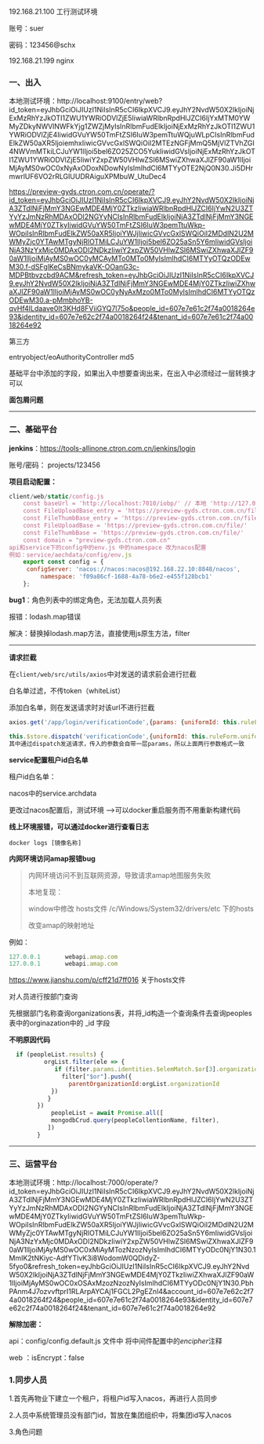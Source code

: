 192.168.21.100  工行测试环境

账号：suer

密码：123456@schx

192.168.21.199 nginx  

### 一、出入

本地测试环境：http://localhost:9100/entry/web?id_token=eyJhbGciOiJIUzI1NiIsInR5cCI6IkpXVCJ9.eyJhY2NvdW50X2lkIjoiNjExMzRhYzJkOTI1ZWU1YWRiODVlZjE5IiwiaWRlbnRpdHlJZCI6IjYxMTM0YWMyZDkyNWVlNWFkYjg1ZWZjMyIsInRlbmFudElkIjoiNjExMzRhYzJkOTI1ZWU1YWRiODVlZjE4IiwidGVuYW50TmFtZSI6IuW3pemTtuWQjuWLpCIsInRlbmFudElkZW50aXR5IjoiemhxIiwicGVvcGxlSWQiOiI2MTEzNGFjMmQ5MjVlZTVhZGI4NWVmMTkiLCJuYW1lIjoi5bel6ZO25ZCO5YukIiwidGVsIjoiNjExMzRhYzJkOTI1ZWU1YWRiODVlZjE5IiwiY2xpZW50VHlwZSI6MSwiZXhwaXJlZF90aW1lIjoiMjAyMS0wOC0xNyAxODoxNDowNyIsImlhdCI6MTYyOTE2NjQ0N30.Ji5DHrmwrlUF6VO2rRLGIUUDRAiguXPMbuW_UtuDec4



https://preview-gyds.ctron.com.cn/operate/?id_token=eyJhbGciOiJIUzI1NiIsInR5cCI6IkpXVCJ9.eyJhY2NvdW50X2lkIjoiNjA3ZTdlNjFjMmY3NGEwMDE4MjY0ZTkzIiwiaWRlbnRpdHlJZCI6IjYwN2U3ZTYyYzJmNzRhMDAxODI2NGYyNCIsInRlbmFudElkIjoiNjA3ZTdlNjFjMmY3NGEwMDE4MjY0ZTkyIiwidGVuYW50TmFtZSI6IuW3pemTtuWkp-WOpiIsInRlbmFudElkZW50aXR5IjoiYWJjIiwicGVvcGxlSWQiOiI2MDdlN2U2MWMyZjc0YTAwMTgyNjRlOTMiLCJuYW1lIjoi5bel6ZO25aSn5Y6mIiwidGVsIjoiNjA3NzYxMjc0MDAxODI2NDkzIiwiY2xpZW50VHlwZSI6MSwiZXhwaXJlZF90aW1lIjoiMjAyMS0wOC0yMCAyMTo0MTo0MyIsImlhdCI6MTYyOTQzODEwM30.f-dSFglKeCsBNmykaVK-OOanG3c-MDPBtbvzcbd9ACM&refresh_token=eyJhbGciOiJIUzI1NiIsInR5cCI6IkpXVCJ9.eyJhY2NvdW50X2lkIjoiNjA3ZTdlNjFjMmY3NGEwMDE4MjY0ZTkzIiwiZXhwaXJlZF90aW1lIjoiMjAyMS0wOC0yNyAxMzo0MTo0MyIsImlhdCI6MTYyOTQzODEwM30.a-pMmbhoYB-qvHf4ILdaave0It3KHd8FViiGYQ7l75o&people_id=607e7e61c2f74a0018264e93&identity_id=607e7e62c2f74a0018264f24&tenant_id=607e7e61c2f74a0018264e92

第三方

  entryobject/eoAuthorityController  md5



基础平台中添加的字段，如果出入中想要查询出来，在出入中必须经过一层转换才可以



**面包屑问题**

****





### 二、基础平台

**jenkins**：https://tools-allinone.ctron.com.cn/jenkins/login

账号/密码： projects/123456



**项目启动配置：**

```js
client/web/static/config.js
	const baseUrl = 'http://localhost:7010/iobp/' // 本地 'http://127.0.0.1:7010/iobp/'
	const FileUploadBase_entry = 'https://preview-gyds.ctron.com.cn/file/'
	const FileThumbBase_entry = 'https://preview-gyds.ctron.com.cn/file/'
	const FileUploadBase = 'https://preview-gyds.ctron.com.cn/file/'
	const FileThumbBase = 'https://preview-gyds.ctron.com.cn/file/'
	const domain = "preview-gyds.ctron.com.cn"
api和service下的config中的env.js 中的namespace 改为nacos配置
例如：service/aechdata/config/env.js 	
	export const config = {
   	 configServer: 'nacos://nacos:nacos@192.168.22.10:8848/nacos',
    	 namespace: 'f09a86cf-1688-4a78-b6e2-e455f128bcb1'
	};
```



**bug1**：角色列表中的绑定角色，无法加载人员列表  

报错：lodash.map错误

解决：替换掉lodash.map方法，直接使用js原生方法，filter



****

**请求拦截**

在`client/web/src/utils/axios`中对发送的请求前会进行拦截

白名单过滤，不传token（whiteList）

添加白名单，则在发送请求时对该url不进行拦截

```js
axios.get('/app/login/verificationCode',{params: {uniformId: this.ruleForm.uniformId}})

this.$store.dispatch('verificationCode',{uniformId: this.ruleForm.uniformId})
其中通过dispatch发送请求，传入的参数会自带一层params，所以上面两行参数格式一致
```



**service配置租户id白名单**

租户id白名单：

nacos中的service.archdata

更改过nacos配置后，测试环境  -->可以docker重启服务而不用重新构建代码



**线上环境报错，可以通过docker进行查看日志**

```
docker logs [镜像名称] 

```



**内网环境访问amap报错bug**

>内网环境访问不到互联网资源，导致请求amap地图服务失败
>
>本地复现：
>
>window中修改 hosts文件 	/c/Windows/System32/drivers/etc 下的hosts
>
>改变amap的映射地址

例如：

```js
127.0.0.1       webapi.amap.com
127.0.0.1       webapi.amap.com
```

https://www.jianshu.com/p/cff21d7ff016 关于hosts文件

对人员进行按部门查询

先根据部门名称查询organizations表，并将_id构造一个查询条件去查询peoples表中的orginazation中的 _id 字段



**不明原因代码**

```js
  if (peopleList.results) {
          orgList.filter(ele => {
             if (filter.params.identities.$elemMatch.$or[3].organization.organization.$regex === ele.organization) {
               filter["$or"].push({
                 parentOrganizationId:orgList.organizationId
            }) 
           }
        })
            peopleList = await Promise.all([
            mongodbCrud.query(peopleCollentionName, filter),
           ])
        }
```



****

### 三、运营平台

本地测试环境：http://localhost:7000/operate/?id_token=eyJhbGciOiJIUzI1NiIsInR5cCI6IkpXVCJ9.eyJhY2NvdW50X2lkIjoiNjA3ZTdlNjFjMmY3NGEwMDE4MjY0ZTkzIiwiaWRlbnRpdHlJZCI6IjYwN2U3ZTYyYzJmNzRhMDAxODI2NGYyNCIsInRlbmFudElkIjoiNjA3ZTdlNjFjMmY3NGEwMDE4MjY0ZTkyIiwidGVuYW50TmFtZSI6IuW3pemTtuWkp-WOpiIsInRlbmFudElkZW50aXR5IjoiYWJjIiwicGVvcGxlSWQiOiI2MDdlN2U2MWMyZjc0YTAwMTgyNjRlOTMiLCJuYW1lIjoi5bel6ZO25aSn5Y6mIiwidGVsIjoiNjA3NzYxMjc0MDAxODI2NDkzIiwiY2xpZW50VHlwZSI6MSwiZXhwaXJlZF90aW1lIjoiMjAyMS0wOC0xMiAyMTozNzozNyIsImlhdCI6MTYyODc0NjY1N30.1MmIK2tNKiyc-AdfYTlvK3i8WodomW0QDidyZ-5fyo0&refresh_token=eyJhbGciOiJIUzI1NiIsInR5cCI6IkpXVCJ9.eyJhY2NvdW50X2lkIjoiNjA3ZTdlNjFjMmY3NGEwMDE4MjY0ZTkzIiwiZXhwaXJlZF90aW1lIjoiMjAyMS0wOC0xOSAxMzozNzozNyIsImlhdCI6MTYyODc0NjY1N30.PbhPAnm4J7ozvvftprI1RLArpAYCAj1FGCL2PgEZnl4&account_id=607e7e62c2f74a0018264f24&people_id=607e7e61c2f74a0018264e93&identity_id=607e7e62c2f74a0018264f24&tenant_id=607e7e61c2f74a0018264e92



**解除加密：**

api：config/config.default.js 文件中 将中间件配置中的*encipher*注释

web ：isEncrypt：false



### 1.同步人员

1.首先再物业下建立一个租户，将租户id写入nacos，再进行人员同步

2.人员中系统管理员没有部门id，暂放在集团组织中，将集团id写入nacos

3.角色问题

